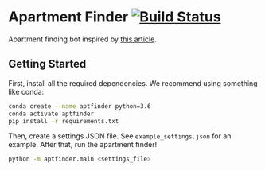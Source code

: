 # Apartment Finder [![Build Status][build_status]](https://travis-ci.org/mwhittaker/aptfinder)

Apartment finding bot inspired by [this article][apartment_finder_article].

## Getting Started
First, install all the required dependencies. We recommend using something like
conda:

```bash
conda create --name aptfinder python=3.6
conda activate aptfinder
pip install -r requirements.txt
```

Then, create a settings JSON file. See `example_settings.json` for an example.
After that, run the apartment finder!

```bash
python -m aptfinder.main <settings_file>
```

[build_status]: https://travis-ci.org/mwhittaker/aptfinder.svg?branch=master
[apartment_finder_article]: https://www.dataquest.io/blog/apartment-finding-slackbot/
